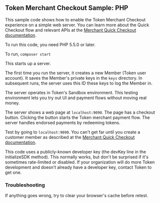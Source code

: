 ## Token Merchant Checkout Sample: PHP

This sample code shows how to enable the Token Merchant Checkout
experience on a simple web server.
You can learn more about the Quick Checkout flow and relevant APIs at the
[Merchant Quick Checkout documentation](https://developer.token.io/merchant-checkout/).

To run this code, you need PHP 5.5.0 or later.

To run, `composer start`

This starts up a server.

The first time you run the server, it creates a new Member (Token user account).
It saves the Member's private keys in the `keys` directory.
In subsequent runs, the server uses this ID these keys to log the Member in.

The server operates in Token's Sandbox environment. This testing environment
lets you try out UI and payment flows without moving real money.

The server shows a web page at `localhost:9090`. The page has a checkout button.
Clicking the button starts the Token merchant payment flow.
The server handles endorsed payments by redeeming tokens.

Test by going to `localhost:9090`.
You can't get far until you create a customer member as described at the
[Merchant Quick Checkout documentation](https://developer.token.io/merchant-checkout/).

This code uses a publicly-known developer key (the devKey line in the
initializeSDK method). This normally works, but don't be surprised if
it's sometimes rate-limited or disabled. If your organization will do
more Token development and doesn't already have a developer key, contact
Token to get one.

### Troubleshooting

If anything goes wrong, try to clear your browser's cache before retest.